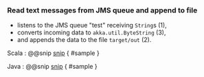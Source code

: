 ### Read text messages from JMS queue and append to file

- listens to the JMS queue "test" receiving `String`s (1),
- converts incoming data to `akka.util.ByteString` (3),
- and appends the data to the file `target/out` (2).

Scala
: @@snip [snip](/step_001_complete/src/main/scala/samples/scaladsl/JmsToFile.scala) { #sample }

Java
: @@snip [snip](/step_001_complete/src/main/java/samples/javadsl/JmsToFile.java) { #sample }
